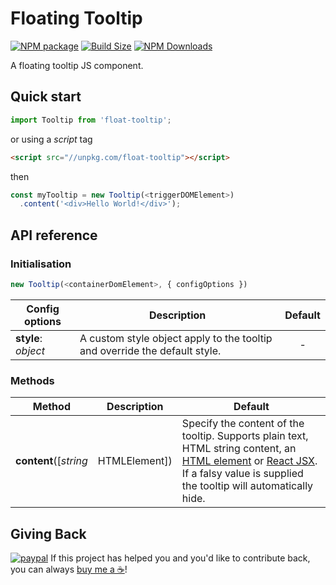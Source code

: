 Floating Tooltip
==============

[![NPM package][npm-img]][npm-url]
[![Build Size][build-size-img]][build-size-url]
[![NPM Downloads][npm-downloads-img]][npm-downloads-url]

A floating tooltip JS component.

## Quick start

```js
import Tooltip from 'float-tooltip';
```
or using a *script* tag
```html
<script src="//unpkg.com/float-tooltip"></script>
```
then
```js
const myTooltip = new Tooltip(<triggerDOMElement>)
  .content('<div>Hello World!</div>');
```

## API reference

### Initialisation

```js
new Tooltip(<containerDomElement>, { configOptions })
```

| Config options | Description | Default |
| --- | --- | :--: |
| <b>style</b>: <i>object</i> | A custom style object apply to the tooltip and override the default style. | - |


### Methods

| Method | Description | Default                                                                                                                                                                                                                                           |
| --- | --- |---------------------------------------------------------------------------------------------------------------------------------------------------------------------------------------------------------------------------------------------------|
| <b>content</b>([<i>string | HTMLElement</i>]) | Specify the content of the tooltip. Supports plain text, HTML string content, an [HTML element](https://developer.mozilla.org/en-US/docs/Web/API/HTMLElement) or [React JSX](https://react.dev/learn/writing-markup-with-jsx). If a falsy value is supplied the tooltip will automatically hide. | `false` |

## Giving Back

[![paypal](https://www.paypalobjects.com/en_US/i/btn/btn_donate_SM.gif)](https://www.paypal.com/cgi-bin/webscr?cmd=_donations&business=L398E7PKP47E8&currency_code=USD&source=url) If this project has helped you and you'd like to contribute back, you can always [buy me a ☕](https://www.paypal.com/cgi-bin/webscr?cmd=_donations&business=L398E7PKP47E8&currency_code=USD&source=url)!

[npm-img]: https://img.shields.io/npm/v/float-tooltip
[npm-url]: https://npmjs.org/package/float-tooltip
[build-size-img]: https://img.shields.io/bundlephobia/minzip/float-tooltip
[build-size-url]: https://bundlephobia.com/result?p=float-tooltip
[npm-downloads-img]: https://img.shields.io/npm/dt/float-tooltip
[npm-downloads-url]: https://www.npmtrends.com/float-tooltip
